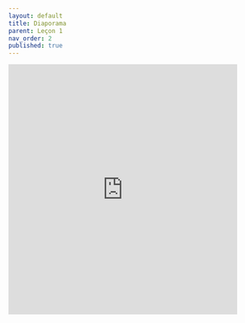 ```yaml
---
layout: default
title: Diaporama
parent: Leçon 1
nav_order: 2
published: true
---
```


<iframe src="https://rollauda.github.io/diaporamas/diapos/pt/philoL1.html" width="90%" height="497px" frameborder="0"></iframe>